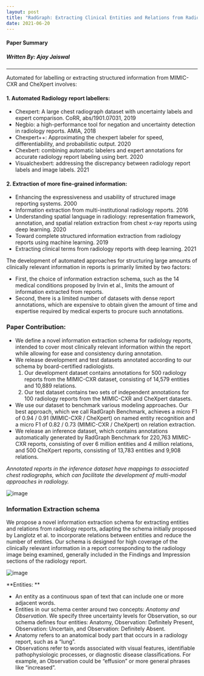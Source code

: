 ```yaml
---
layout: post
title: "RadGraph: Extracting Clinical Entities and Relations from Radiology Reports"
date: 2021-06-20
---
```


#### Paper Summary
##### Written By: Ajay Jaiswal
------------------

Automated for labelling or extracting structured information from MIMIC-CXR and CheXpert involves:
#### 1. Automated Radiology report labellers:
   * Chexpert: A large chest radiograph dataset with uncertainty labels and expert comparison. CoRR, abs/1901.07031, 2019 
   * Negbio: a high-performance tool for negation and uncertainty detection in radiology reports. AMIA, 2018
   * Chexpert++: Approximating the chexpert labeler for speed, differentiability, and probabilistic output. 2020
   * Chexbert: combining automatic labelers and expert annotations for accurate radiology report labeling using bert. 2020
   * Visualchexbert: addressing the discrepancy between radiology report labels and image labels. 2021
   
#### 2. Extraction of more fine-grained information:
   * Enhancing the expressiveness and usability of structured image reporting systems. 2000
   * Information extraction from multi-institutional radiology reports. 2016
   * Understanding spatial language in radiology: representation framework, annotation, and spatial relation extraction from chest x-ray reports using deep learning. 2020
   * Toward complete structured information extraction from radiology reports using machine learning. 2019
   * Extracting clinical terms from radiology reports with deep learning. 2021

 The development of automated approaches for structuring large amounts of clinically relevant information in reports is primarily limited by two factors:
 * First, the choice of information extraction schema, such as the 14 medical conditions proposed by Irvin et al., limits the amount of information extracted from reports.
 * Second, there is a limited number of datasets with dense report annotations, which are expensive to obtain given the amount of time and expertise required by medical experts to procure such annotations.

### Paper Contribution:

* We define a novel information extraction schema for radiology reports, intended to cover most clinically relevant information within the report while allowing for ease and consistency during annotation. 
* We release development and test datasets annotated according to our schema by board-certified radiologists.
   1. Our development dataset contains annotations for 500 radiology reports from the MIMIC-CXR dataset, consisting of 14,579 entities and 10,889 relations.
   1. Our test dataset contains two sets of independent annotations for 100 radiology reports from the MIMIC-CXR and CheXpert datasets.
* We use our dataset to benchmark various modeling approaches. Our best approach, which we call RadGraph Benchmark, achieves a micro F1 of 0.94 / 0.91 (MIMIC-CXR / CheXpert) on named entity recognition and a micro F1 of 0.82 / 0.73 (MIMIC-CXR / CheXpert) on relation extraction. 
* We release an inference dataset, which contains annotations automatically generated by RadGraph Benchmark for 220,763 MIMIC-CXR reports, consisting of over 6 million entities and 4 million relations, and 500 CheXpert reports, consisting of 13,783 entities and 9,908 relations.

*Annotated reports in the inference dataset have mappings to associated chest radiographs, which can facilitate the development of multi-modal approaches in radiology.* 

![image](https://user-images.githubusercontent.com/6660499/122692440-b134f880-d1fa-11eb-9958-478df8a5b075.png)

### Information Extraction schema

We propose a novel information extraction schema for extracting entities and relations from radiology reports, adapting the schema initially proposed by Langlotz et al. to incorporate relations between entities and reduce the number of entities. Our schema is designed for high coverage of the clinically relevant information in a report corresponding to the radiology image being examined, generally included in the Findings and Impression sections of the radiology report.

![image](https://user-images.githubusercontent.com/6660499/122692500-083acd80-d1fb-11eb-9bd2-1d767a879ca9.png)

**Entities: ** 
* An entity as a continuous span of text that can include one or more adjacent words.
* Entities in our schema center around two concepts: *Anatomy and Observation*. We specify three uncertainty levels for Observation, so our schema defines four entities: Anatomy, Observation: Definitely Present, Observation: Uncertain, and Observation: Definitely Absent. 
* Anatomy refers to an anatomical body part that occurs in a radiology report, such as a “lung”. 
* Observations refer to words associated with visual features, identifiable pathophysiologic processes, or diagnostic disease classifications. For example, an Observation could be “effusion” or more general phrases like “increased”.
